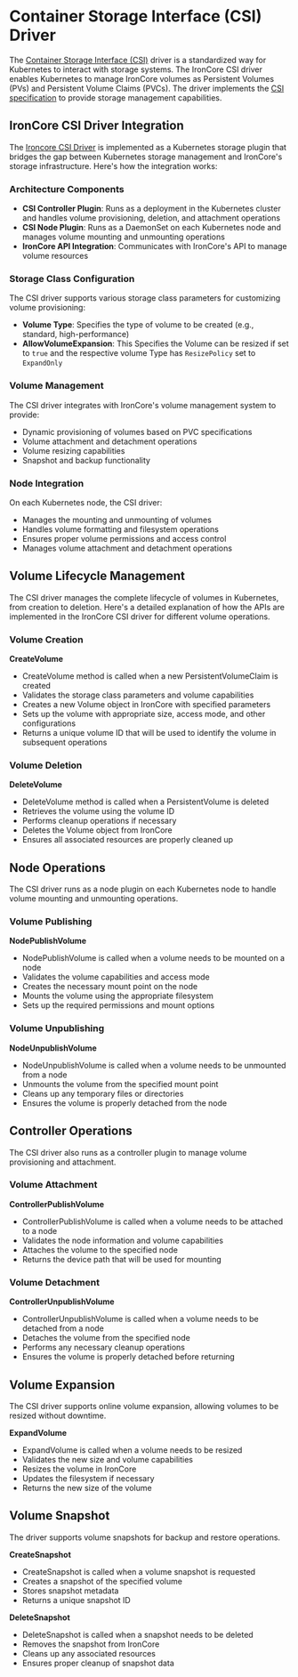 # Container Storage Interface (CSI) Driver

The [Container Storage Interface (CSI)](https://kubernetes.io/docs/concepts/storage/volumes/#csi) driver is a standardized way for Kubernetes to interact with storage systems. The IronCore CSI driver enables Kubernetes to manage IronCore volumes as Persistent Volumes (PVs) and Persistent Volume Claims (PVCs). The driver implements the [CSI specification](https://github.com/container-storage-interface/spec/blob/master/spec.md) to provide storage management capabilities.

## IronCore CSI Driver Integration

The [Ironcore CSI Driver](https://github.com/ironcore-dev/ironcore-csi-driver)  is implemented as a Kubernetes storage plugin that bridges the gap between Kubernetes storage management and IronCore's storage infrastructure. Here's how the integration works:

### Architecture Components

- **CSI Controller Plugin**: Runs as a deployment in the Kubernetes cluster and handles volume provisioning, deletion, and attachment operations
- **CSI Node Plugin**: Runs as a DaemonSet on each Kubernetes node and manages volume mounting and unmounting operations
- **IronCore API Integration**: Communicates with IronCore's API to manage volume resources

### Storage Class Configuration

The CSI driver supports various storage class parameters for customizing volume provisioning:

- **Volume Type**: Specifies the type of volume to be created (e.g., standard, high-performance)
- **AllowVolumeExpansion**: This Specifies the Volume can be resized if set to `true` and the respective volume Type has `ResizePolicy` set to `ExpandOnly` 

### Volume Management

The CSI driver integrates with IronCore's volume management system to provide:

- Dynamic provisioning of volumes based on PVC specifications
- Volume attachment and detachment operations
- Volume resizing capabilities
- Snapshot and backup functionality

### Node Integration

On each Kubernetes node, the CSI driver:

- Manages the mounting and unmounting of volumes
- Handles volume formatting and filesystem operations
- Ensures proper volume permissions and access control
- Manages volume attachment and detachment operations

## Volume Lifecycle Management

The CSI driver manages the complete lifecycle of volumes in Kubernetes, from creation to deletion. Here's a detailed explanation of how the APIs are implemented in the IronCore CSI driver for different volume operations.

### Volume Creation

**CreateVolume**

- CreateVolume method is called when a new PersistentVolumeClaim is created
- Validates the storage class parameters and volume capabilities
- Creates a new Volume object in IronCore with specified parameters
- Sets up the volume with appropriate size, access mode, and other configurations
- Returns a unique volume ID that will be used to identify the volume in subsequent operations

### Volume Deletion

**DeleteVolume**

- DeleteVolume method is called when a PersistentVolume is deleted
- Retrieves the volume using the volume ID
- Performs cleanup operations if necessary
- Deletes the Volume object from IronCore
- Ensures all associated resources are properly cleaned up

## Node Operations

The CSI driver runs as a node plugin on each Kubernetes node to handle volume mounting and unmounting operations.

### Volume Publishing

**NodePublishVolume**

- NodePublishVolume is called when a volume needs to be mounted on a node
- Validates the volume capabilities and access mode
- Creates the necessary mount point on the node
- Mounts the volume using the appropriate filesystem
- Sets up the required permissions and mount options

### Volume Unpublishing

**NodeUnpublishVolume**

- NodeUnpublishVolume is called when a volume needs to be unmounted from a node
- Unmounts the volume from the specified mount point
- Cleans up any temporary files or directories
- Ensures the volume is properly detached from the node

## Controller Operations

The CSI driver also runs as a controller plugin to manage volume provisioning and attachment.

### Volume Attachment

**ControllerPublishVolume**

- ControllerPublishVolume is called when a volume needs to be attached to a node
- Validates the node information and volume capabilities
- Attaches the volume to the specified node
- Returns the device path that will be used for mounting

### Volume Detachment

**ControllerUnpublishVolume**

- ControllerUnpublishVolume is called when a volume needs to be detached from a node
- Detaches the volume from the specified node
- Performs any necessary cleanup operations
- Ensures the volume is properly detached before returning

## Volume Expansion

The CSI driver supports online volume expansion, allowing volumes to be resized without downtime.

**ExpandVolume**

- ExpandVolume is called when a volume needs to be resized
- Validates the new size and volume capabilities
- Resizes the volume in IronCore
- Updates the filesystem if necessary
- Returns the new size of the volume

## Volume Snapshot

The driver supports volume snapshots for backup and restore operations.

**CreateSnapshot**

- CreateSnapshot is called when a volume snapshot is requested
- Creates a snapshot of the specified volume
- Stores snapshot metadata
- Returns a unique snapshot ID

**DeleteSnapshot**

- DeleteSnapshot is called when a snapshot needs to be deleted
- Removes the snapshot from IronCore
- Cleans up any associated resources
- Ensures proper cleanup of snapshot data
